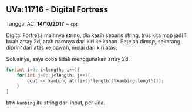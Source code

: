 ## UVa:11716 - Digital Fortress
Tanggal AC: **14/10/2017** ~ `cpp`

Digital Fortress mainnya string, dia kasih sebaris string, trus kita map jadi 1 buah array 2d, arah naronya dari kiri ke kanan. Setelah di*map*, sekarang di*print* dari atas ke bawah, mulai dari kiri atas.

Solusinya, saya coba tidak menggunakan array 2d.

```cpp
for(int i=0; i<length; i++){
    for(int j=0; j<length; j++){
        cout << kambing.at((i+(j*length))%kambing.length());
    }
}
```
btw `kambing` itu string dari input, per-*line*.